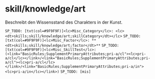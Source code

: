 # skill/knowledge/art

Beschreibt den Wissensstand des Charakters in der Kunst.

`SP_TODO: [txt(col=#9F9F9F)]<lc>Misc_Category</lc>: <lc><dt>skills;skill/knowledge/art;skillCategory</dt></lc>`
`SP_TODO: [txt(col=#9F9F9F)]<lc>Misc_Factor</lc>: **<dt>skills;skill/knowledge/art;factor</dt>**`
`SP_TODO: [txt(col=#9F9F9F)]<lc>Misc_SkillTest</lc>: (<link="BasicRules;SupplementPrimaryAttributes;pri-a/cl"><lc>pri-a/cl</lc></link>/<link="BasicRules;SupplementPrimaryAttributes;pri-a/cl"><lc>pri-a/cl</lc></link>/<link="BasicRules;SupplementPrimaryAttributes;pri-a/in"><lc>pri-a/in</lc></link>)`
`SP_TODO: [mis]`